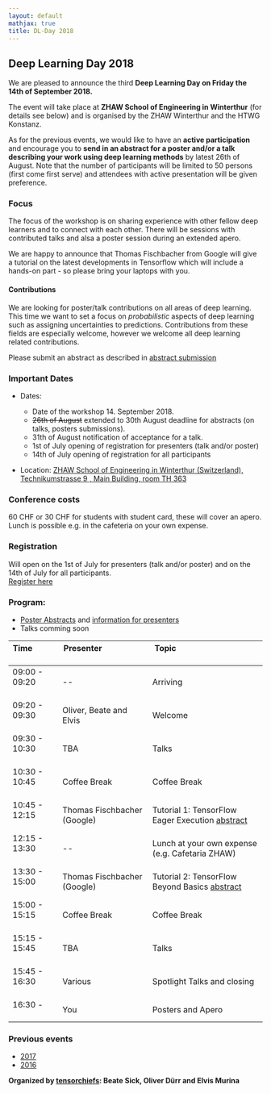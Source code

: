 ```yaml
---
layout: default
mathjax: true
title: DL-Day 2018
---
```


## Deep Learning Day 2018 

We are pleased to announce the third **Deep Learning Day on Friday the 14th of September 2018.** 

The event will take place at **ZHAW School of Engineering in Winterthur** (for details see below) and is organised by the ZHAW Winterthur and the HTWG Konstanz.

As for the previous events, we would like to have an **active participation** and encourage you to **send in an abstract for a poster and/or a talk describing your work using deep learning methods** by latest 26th of August. Note that the number of participants will be limited to 50 persons (first come first serve) and attendees with active presentation will be given preference.  

### Focus

The focus of the workshop is on sharing experience with other fellow deep learners and to connect with each other. There will be sessions with contributed talks and alsa a poster session during an extended apero. 

We are happy to announce that Thomas Fischbacher from Google will give a tutorial on the latest developments in Tensorflow which will include a hands-on part - so please bring your laptops with you.


#### Contributions
We are looking for poster/talk contributions on all areas of deep learning. This time we want to set a focus on *probabilistic* aspects of deep learning such as assigning uncertainties to predictions. Contributions from these fields are especially welcome, however we welcome all deep learning related contributions.   

Please submit an abstract as described in [abstract submission](abstract)


### Important Dates
* Dates:  
  * Date of the workshop 14. September 2018.  
  * <del>26th of August</del> extended to 30th August deadline for abstracts (on talks, posters submissions).  
  * 31th of August notification of acceptance for a talk.  
  *  1st of July opening of registration for presenters (talk and/or poster)  
  * 14th of July opening of registration for all participants

* Location: [ZHAW School of Engineering in Winterthur (Switzerland), Technikumstrasse 9 , Main Building, room TH 363](https://www.google.com/maps/place/47%C2%B029'50.6%22N+8%C2%B043'45.6%22E/@47.497385,8.7282257,18z/data=!3m1!4b1!4m6!3m5!1s0x0:0x0!7e2!8m2!3d47.4973855!4d8.7293202?hl=en-US)


### Conference costs
60 CHF or 30 CHF for students with student card, these will cover an apero. Lunch is possible e.g. in the cafeteria on your own expense. 

### Registration
Will open on the 1st of July for presenters (talk and/or poster) and on the 14th of July for all participants.  
[Register here](https://en.xing-events.com/IZOSANA)

### Program: 
* [Poster Abstracts](posters.md) and [information for presenters](poster_info.md)
* Talks comming soon

Time &nbsp; &nbsp; &nbsp; &nbsp; &nbsp; &nbsp; &nbsp; &nbsp; &nbsp; &nbsp; &nbsp; | Presenter &nbsp; &nbsp; &nbsp; &nbsp; &nbsp;&nbsp; &nbsp; &nbsp; &nbsp; &nbsp; &nbsp; &nbsp; &nbsp; &nbsp; &nbsp; &nbsp;&nbsp; &nbsp; &nbsp; &nbsp; &nbsp; &nbsp; | Topic &nbsp; &nbsp; &nbsp; &nbsp; &nbsp; &nbsp; &nbsp; &nbsp; &nbsp; &nbsp; &nbsp;&nbsp; &nbsp; &nbsp; &nbsp; &nbsp; &nbsp; &nbsp; &nbsp; &nbsp; &nbsp; &nbsp;&nbsp; &nbsp; &nbsp; &nbsp; &nbsp; &nbsp; &nbsp; &nbsp; &nbsp; &nbsp; &nbsp; &nbsp; &nbsp; &nbsp;
---|---|---
09:00 - 09:20 <br><br/> | --        | Arriving
09:20 - 09:30 <br><br/> | Oliver, Beate and Elvis | Welcome 
09:30 - 10:30 <br><br/> | TBA | Talks
10:30 - 10:45 <br><br/> | Coffee Break | Coffee Break
10:45 - 12:15 <br><br/> | Thomas Fischbacher (Google) | Tutorial 1: TensorFlow Eager Execution [abstract](tutorial1)
12:15 - 13:30 <br><br/> | -- | Lunch at your own expense (e.g. Cafetaria ZHAW)
13:30 - 15:00 <br><br/> | Thomas Fischbacher (Google) | Tutorial 2: TensorFlow Beyond Basics [abstract](tutorial2)
15:00 - 15:15 <br><br/> | Coffee Break | Coffee Break
15:15 - 15:45 <br><br/>  | TBA | Talks
15:45 - 16:30 <br><br/> | Various | Spotlight Talks and closing
16:30 -  <br><br/> | You | Posters and Apero

### Previous events
* [2017](https://tensorchiefs.github.io/dlday2017/)
* [2016](https://sites.google.com/site/sdsdlday2016/) 

**Organized by [tensorchiefs](https://github.com/tensorchiefs/): Beate Sick, Oliver Dürr and Elvis Murina**
